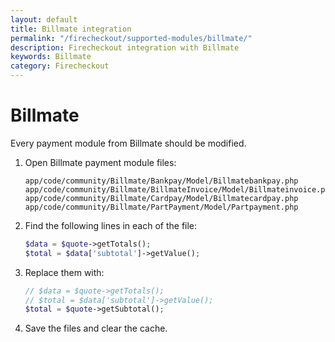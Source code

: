 ```yaml
---
layout: default
title: Billmate integration
permalink: "/firecheckout/supported-modules/billmate/"
description: Firecheckout integration with Billmate
keywords: Billmate
category: Firecheckout
---
```


# Billmate

Every payment module from Billmate should be modified.

 1. Open Billmate payment module files:

    ```
    app/code/community/Billmate/Bankpay/Model/Billmatebankpay.php
    app/code/community/Billmate/BillmateInvoice/Model/Billmateinvoice.php
    app/code/community/Billmate/Cardpay/Model/Billmatecardpay.php
    app/code/community/Billmate/PartPayment/Model/Partpayment.php
    ```

 2. Find the following lines in each of the file:

    ```php
    $data = $quote->getTotals();
    $total = $data['subtotal']->getValue();
    ```

 3. Replace them with:

    ```php
    // $data = $quote->getTotals();
    // $total = $data['subtotal']->getValue();
    $total = $quote->getSubtotal();
    ```

 4. Save the files and clear the cache.
